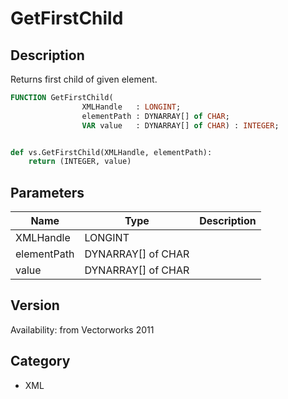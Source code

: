 # GetFirstChild

## Description
Returns first child of given element.

```pascal
FUNCTION GetFirstChild(
				XMLHandle   : LONGINT;
				elementPath : DYNARRAY[] of CHAR;
				VAR value   : DYNARRAY[] of CHAR) : INTEGER;
```

```python

def vs.GetFirstChild(XMLHandle, elementPath):
    return (INTEGER, value)
```

## Parameters
|Name|Type|Description|
|---|---|---|
|XMLHandle|LONGINT||
|elementPath|DYNARRAY[] of CHAR||
|value|DYNARRAY[] of CHAR||

## Version
Availability: from Vectorworks 2011
## Category
* XML

